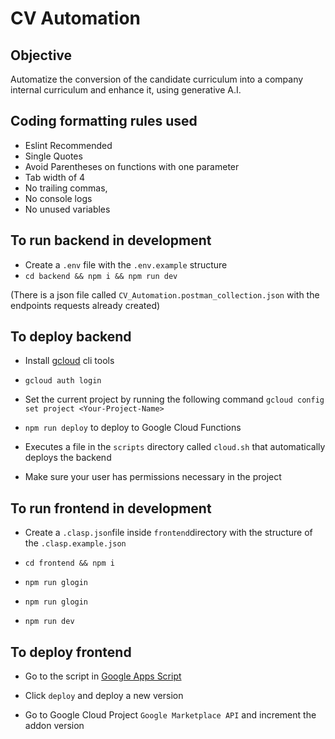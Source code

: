 # CV Automation

## Objective

Automatize the conversion of the candidate curriculum into a company internal curriculum and enhance it, using generative A.I.

## Coding formatting rules used

- Eslint Recommended
- Single Quotes
- Avoid Parentheses on functions with one parameter
- Tab width of 4
- No trailing commas,
- No console logs
- No unused variables

## To run backend in development

- Create a `.env` file with the `.env.example` structure
- `cd backend && npm i && npm run dev`

(There is a json file called `CV_Automation.postman_collection.json` with the endpoints requests already created)

## To deploy backend

- Install [gcloud](https://cloud.google.com/sdk/docs/install) cli tools

- `gcloud auth login`

- Set the current project by running the following command `gcloud config set project <Your-Project-Name>`

- `npm run deploy` to deploy to Google Cloud Functions

- Executes a file in the `scripts` directory called
  `cloud.sh` that automatically deploys the backend

- Make sure your user has permissions necessary in the project

## To run frontend in development

- Create a `.clasp.json`file inside `frontend`directory with the structure of the `.clasp.example.json`

- `cd frontend && npm i`

- `npm run glogin`

- `npm run glogin`

- `npm run dev`

## To deploy frontend

- Go to the script in [Google Apps Script](https://script.google.com/u/1/home/start)

- Click `deploy` and deploy a new version

- Go to Google Cloud Project `Google Marketplace API` and increment the addon version

